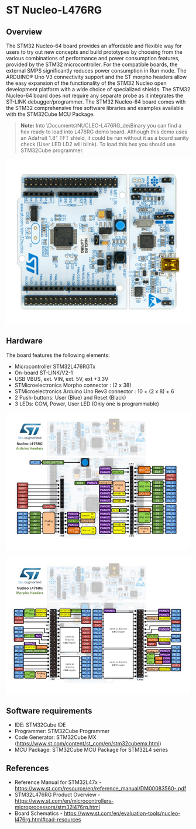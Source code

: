 # ST Nucleo-L476RG

## Overview

The STM32 Nucleo-64 board provides an affordable and flexible way for users to try out new concepts and build prototypes by choosing from the various combinations 
of performance and power consumption features, provided by the STM32 microcontroller. For the compatible boards, the external SMPS significantly reduces power consumption 
in Run mode. The ARDUINO® Uno V3 connectivity support and the ST morpho headers allow the easy expansion of the functionality of the STM32 Nucleo open development platform 
with a wide choice of specialized shields. The STM32 Nucleo-64 board does not require any separate probe as it integrates the ST-LINK debugger/programmer. 
The STM32 Nucleo-64 board comes with the STM32 comprehensive free software libraries and examples available with the STM32Cube MCU Package.

> **Note:** 
> Into \Documents\NUCLEO-L476RG_de\Binary you can find a hex ready to load into L476RG demo board. Although this demo uses an Adafruit 1.8" TFT shield, it could be run without 
> it as a board sanity check (User LED LD2 will blink). To load this hex you should use STM32Cube programmer.

![Board](Images/board4.jpg)

## Hardware

The board features the following elements:

+ Microcontroller STM32L476RGTx
+ On-board ST-LINK/V2-1 
+ USB VBUS, ext. VIN, ext. 5V, ext +3.3V 
+ STMicroelectronics Morpho connector : (2 x 38) 
+ STMicroelectronics Arduino Uno Rev3 connector : 10 + (2 x 8) + 6 
+ 2 Push-buttons: User (Blue) and Reset (Black) 
+ 3 LEDs: COM, Power, User LED (Only one is programmable)

![Board Arduino Uno V3 Connector](Images/nucleo_l476rg_arduino.jpg)

![Board ST Morpho header](Images/nucleo_l476rg_morpho.jpg)


## Software requirements
+ IDE: STM32Cube IDE
+ Programmer: STM32Cube Programmer
+ Code Generator: STM32Cube MX (https://www.st.com/content/st_com/en/stm32cubemx.html)
+ MCU Package: STM32Cube MCU Package for STM32L4 series


## References
+ Reference Manual for STM32L47x - https://www.st.com/resource/en/reference_manual/DM00083560-.pdf
+ STM32L476RG Product Overview - https://www.st.com/en/microcontrollers-microprocessors/stm32l476rg.html
+ Board Schematics - https://www.st.com/en/evaluation-tools/nucleo-l476rg.html#cad-resources
